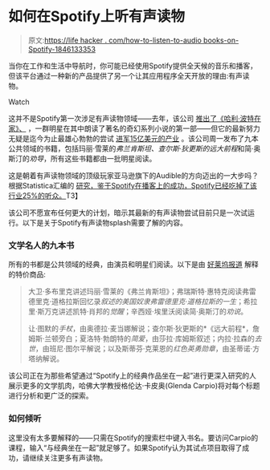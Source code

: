 # 如何在Spotify上听有声读物

> 原文:[https://life hacker . com/how-to-listen-to-audio books-on-Spotify-1846133353](https://lifehacker.com/how-to-listen-to-audiobooks-on-spotify-1846133353)

当你在工作和生活中导航时，你可能已经使用Spotify提供全天候的音乐和播客，但该平台通过一种新的产品提供了另一个让其应用程序全天开放的理由:有声读物。

Watch

这并不是Spotify第一次涉足有声读物领域——去年，该公司 [推出了《哈利·波特在家》、](https://www.mugglenet.com/2020/12/harry-potter-at-home-videos-will-be-leaving-wizarding-world-digital-in-2021/) ，一群明星在其中朗读了著名的奇幻系列小说的第一部——但它的最新努力无疑是迄今为止最雄心勃勃的尝试 [进军15亿美元的产业](https://www2.deloitte.com/us/en/insights/industry/technology/technology-media-and-telecom-predictions/2020/rise-of-audiobooks-podcast-industry.html/) 。该公司周一发布了九本公共领域的书籍，包括玛丽·雪莱的*弗兰肯斯坦、*查尔斯·狄更斯的*远大前程*和简·奥斯汀的*劝导*，所有这些书籍都由一批明星阅读。

这是朝着有声读物领域的顶级玩家亚马逊旗下的Audible的方向迈出的一大步吗？根据Statistica汇编的 [研究，鉴于Spotify在播客上的成功，Spotify已经吃掉了该行业25%的听众。](https://www.statista.com/statistics/943537/podcast-listening-apps-us/#:~:text=In%202020%2C%20the%20most%20commonly,percent%20in%20the%20previous%20year.)T3】

该公司不愿宣布任何更大的计划，暗示其最新的有声读物尝试目前只是一次试运行。以下是关于Spotify有声读物splash需要了解的内容。

### 文学名人的九本书

所有的书都是公共领域的经典，由演员和明星们阅读。以下是由 [好莱坞报道](https://www.hollywoodreporter.com/news/spotify-tests-audiobooks-with-frankenstein-jane-eyre-and-other-literary-classics-exclusive) 解释的特价商品:

> 大卫·多布里克讲述玛丽·雪莱的《弗兰肯斯坦》；弗瑞斯特·惠特克阅读弗雷德里克·道格拉斯回忆录*叙述的美国奴隶弗雷德里克·道格拉斯的一生*；希拉里·斯万克讲述凯特·肖邦的*觉醒*；辛西娅·埃里沃阅读简·奥斯汀的*劝说*。
> 
> 让·图默的*手杖*，由奥德拉·麦当娜解说；查尔斯·狄更斯的*《远大前程*，詹姆斯·兰顿旁白；夏洛特·勃朗特的*简爱*，由莎拉·库姆斯叙述；内拉·拉森的*去世*，由班尼·图尔平解说；以及斯蒂芬·克莱恩的*红色英勇勋章*，由圣蒂诺·方塔纳解说。

该公司正在为那些希望通过“Spotify上的经典作品坐在一起”进行更深入研究的人展示更多的文学肌肉，哈佛大学教授格伦达·卡皮奥(Glenda Carpio)将对每个标题进行分析和更广泛的探索。

### 如何倾听

这里没有太多要解释的——只需在Spotify的搜索栏中键入书名。要访问Carpio的课程，输入“与经典坐在一起”就足够了。如果Spotify认为其试点项目取得了成功，请继续关注更多有声读物。